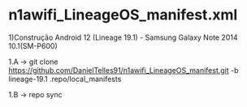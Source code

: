 # n1awifi_LineageOS_manifest.xml
1)Construção Android 12 (Lineage 19.1) - Samsung Galaxy Note 2014 10.1(SM-P600)

1.A -> git clone https://github.com/DanielTelles91/n1awifi_LineageOS_manifest.git -b lineage-19.1 .repo/local_manifests

1.B -> repo sync

